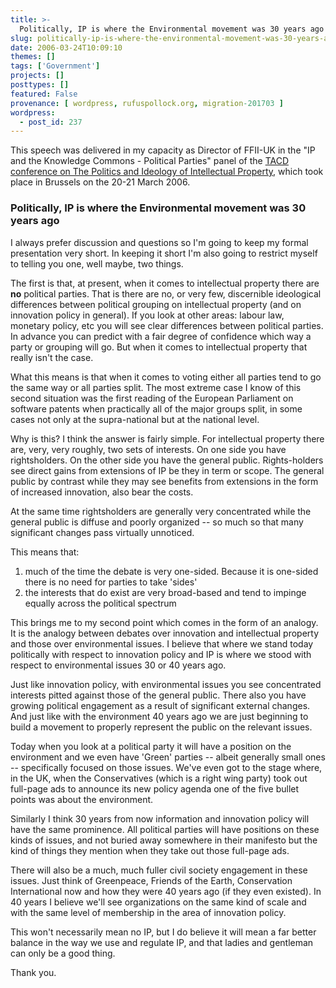 ```yaml
---
title: >-
  Politically, IP is where the Environmental movement was 30 years ago
slug: politically-ip-is-where-the-environmental-movement-was-30-years-ago
date: 2006-03-24T10:09:10
themes: []
tags: ['Government']
projects: []
posttypes: []
featured: False
provenance: [ wordpress, rufuspollock.org, migration-201703 ]
wordpress:
  - post_id: 237
---
```


This speech was delivered in my capacity as Director of FFII-UK in the "IP and the Knowledge Commons - Political Parties" panel of the [TACD conference on The Politics and Ideology of Intellectual Property](http://www.tacd.org/docs/?id=286), which took place in Brussels on the 20-21 March 2006.

### Politically, IP is where the Environmental movement was 30 years ago

I always prefer discussion and questions so I'm going to keep my formal presentation very short. In keeping it short I'm also going to restrict myself to telling you one, well maybe, two things.

The first is that, at present, when it comes to intellectual property there are **no** political parties. That is there are no, or very few, discernible ideological differences between political grouping on intellectual property (and on innovation policy in general). If you look at other areas: labour law, monetary policy, etc you will see clear differences between political parties. In advance you can predict with a fair degree of confidence which way a party or grouping will go. But when it comes to intellectual property that really isn't the case.

What this means is that when it comes to voting either all parties tend to go the same way or all parties split. The most extreme case I know of this second situation was the first reading of the European Parliament on software patents when practically all of the major groups split, in some cases not only at the supra-national but at the national level.

Why is this? I think the answer is fairly simple. For intellectual property there are, very, very roughly, two sets of interests. On one side you have rightsholders. On the other side you have the general public. Rights-holders see direct gains from extensions of IP be they in term or scope. The general public by contrast while they may see benefits from extensions in the form of increased innovation, also bear the costs.

At the same time rightsholders are generally very concentrated while the general public is diffuse and poorly organized -- so much so that many significant changes pass virtually unnoticed.

This means that:

1. much of the time the debate is very one-sided. Because it is one-sided there is no need for parties to take 'sides'
2. the interests that do exist are very broad-based and tend to impinge equally across the political spectrum

This brings me to my second point which comes in the form of an analogy. It is the analogy between debates over innovation and intellectual property and those over environmental issues. I believe that where we stand today politically with respect to innovation policy and IP is where we stood with respect to environmental issues 30 or 40 years ago.

Just like innovation policy, with environmental issues you see concentrated interests pitted against those of the general public. There also you have growing political engagement as a result of significant external changes. And just like with the environment 40 years ago we are just beginning to build a movement to properly represent the public on the relevant issues.

Today when you look at a political party it will have a position on the environment and we even have 'Green' parties -- albeit generally small ones -- specifically focused on those issues. We've even got to the stage where, in the UK, when the Conservatives (which is a right wing party) took out full-page ads to announce its new policy agenda one of the five bullet points was about the environment.

Similarly I think 30 years from now information and innovation policy will have the same prominence. All political parties will have positions on these kinds of issues, and not buried away somewhere in their manifesto but the kind of things they mention when they take out those full-page ads.

There will also be a much, much fuller civil society engagement in these issues. Just think of Greenpeace, Friends of the Earth, Conservation International now and how they were 40 years ago (if they even existed). In 40 years I believe we'll see organizations on the same kind of scale and with the same level of membership in the area of innovation policy.

This won't necessarily mean no IP, but I do believe it will mean a far better balance in the way we use and regulate IP, and that ladies and gentleman can only be a good thing.

Thank you.


